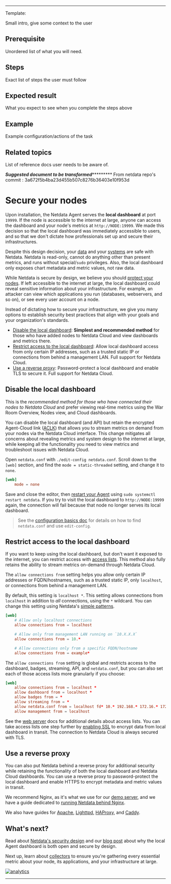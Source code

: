 <!--
title: "Accessing Netdata components"
custom_edit_url: "https://github.com/netdata/netdata/blob/master/docs/tasks/security/accessing-netdata-components.md"
learn_status: "Published"
learn_topic_type: "Tasks"
learn_rel_path: "security"
learn_docs_purpose: "Present all the Agent interconnection ports and Cloud IPs for the user to whitelist them and hardening it"
-->

**********************************************************************
Template:

Small intro, give some context to the user

## Prerequisite

Unordered list of what you will need. 

## Steps

Exact list of steps the user must follow

## Expected result

What you expect to see when you complete the steps above

## Example

Example configuration/actions of the task

## Related topics

List of reference docs user needs to be aware of.

*****************Suggested document to be transformed**************************
From netdata repo's commit : 3a672f5b4ba23d455b507c8276b36403e10f953d<!--
title: "Secure your nodes"
description: "Your data and systems are safe with Netdata, but we recommend a few easy ways to improve the security of your infrastructure."
custom_edit_url: https://github.com/netdata/netdata/edit/master/docs/configure/secure-nodes.md
-->

# Secure your nodes

Upon installation, the Netdata Agent serves the **local dashboard** at port `19999`. If the node is accessible to the
internet at large, anyone can access the dashboard and your node's metrics at `http://NODE:19999`. We made this decision
so that the local dashboard was immediately accessible to users, and so that we don't dictate how professionals set up
and secure their infrastructures. 

Despite this design decision, your [data](/docs/netdata-security.md#your-data-is-safe-with-netdata) and your
[systems](/docs/netdata-security.md#your-systems-are-safe-with-netdata) are safe with Netdata. Netdata is read-only,
cannot do anything other than present metrics, and runs without special/`sudo` privileges. Also, the local dashboard
only exposes chart metadata and metric values, not raw data.

While Netdata is secure by design, we believe you should [protect your
nodes](/docs/netdata-security.md#why-netdata-should-be-protected). If left accessible to the internet at large, the
local dashboard could reveal sensitive information about your infrastructure. For example, an attacker can view which
applications you run (databases, webservers, and so on), or see every user account on a node. 

Instead of dictating how to secure your infrastructure, we give you many options to establish security best practices
that align with your goals and your organization's standards.

-   [Disable the local dashboard](#disable-the-local-dashboard): **Simplest and recommended method** for those who have
    added nodes to Netdata Cloud and view dashboards and metrics there.
-   [Restrict access to the local dashboard](#restrict-access-to-the-local-dashboard): Allow local dashboard access from
    only certain IP addresses, such as a trusted static IP or connections from behind a management LAN. Full support for
    Netdata Cloud.
-   [Use a reverse proxy](#use-a-reverse-proxy): Password-protect a local dashboard and enable TLS to secure it. Full
    support for Netdata Cloud.

## Disable the local dashboard

This is the _recommended method for those who have connected their nodes to Netdata Cloud_ and prefer viewing real-time
metrics using the War Room Overview, Nodes view, and Cloud dashboards.

You can disable the local dashboard (and API) but retain the encrypted Agent-Cloud link ([ACLK](/aclk/README.md)) that
allows you to stream metrics on demand from your nodes via the Netdata Cloud interface. This change mitigates all
concerns about revealing metrics and system design to the internet at large, while keeping all the functionality you
need to view metrics and troubleshoot issues with Netdata Cloud.

Open `netdata.conf` with `./edit-config netdata.conf`. Scroll down to the `[web]` section, and find the `mode =
static-threaded` setting, and change it to `none`.

```conf
[web]
    mode = none
```

Save and close the editor, then [restart your Agent](/docs/configure/start-stop-restart.md) using `sudo systemctl
restart netdata`. If you try to visit the local dashboard to `http://NODE:19999` again, the connection will fail because
that node no longer serves its local dashboard.

> See the [configuration basics doc](/docs/configure/nodes.md) for details on how to find `netdata.conf` and use
> `edit-config`.

## Restrict access to the local dashboard

If you want to keep using the local dashboard, but don't want it exposed to the internet, you can restrict access with
[access lists](/web/server/README.md#access-lists). This method also fully retains the ability to stream metrics
on-demand through Netdata Cloud.

The `allow connections from` setting helps you allow only certain IP addresses or FQDN/hostnames, such as a trusted
static IP, only `localhost`, or connections from behind a management LAN. 

By default, this setting is `localhost *`. This setting allows connections from `localhost` in addition to _all_
connections, using the `*` wildcard. You can change this setting using Netdata's [simple
patterns](/libnetdata/simple_pattern/README.md).

```conf
[web]
    # Allow only localhost connections
    allow connections from = localhost

    # Allow only from management LAN running on `10.X.X.X`
    allow connections from = 10.*

    # Allow connections only from a specific FQDN/hostname
    allow connections from = example*
```

The `allow connections from` setting is global and restricts access to the dashboard, badges, streaming, API, and
`netdata.conf`, but you can also set each of those access lists more granularly if you choose:

```conf
[web]
    allow connections from = localhost *
    allow dashboard from = localhost *
    allow badges from = *
    allow streaming from = *
    allow netdata.conf from = localhost fd* 10.* 192.168.* 172.16.* 172.17.* 172.18.* 172.19.* 172.20.* 172.21.* 172.22.* 172.23.* 172.24.* 172.25.* 172.26.* 172.27.* 172.28.* 172.29.* 172.30.* 172.31.*
    allow management from = localhost
```

See the [web server](/web/server/README.md#access-lists) docs for additional details about access lists. You can take
access lists one step further by [enabling SSL](/web/server/README.md#enabling-tls-support) to encrypt data from local
dashboard in transit. The connection to Netdata Cloud is always secured with TLS.

## Use a reverse proxy

You can also put Netdata behind a reverse proxy for additional security while retaining the functionality of both the
local dashboard and Netdata Cloud dashboards. You can use a reverse proxy to password-protect the local dashboard and
enable HTTPS to encrypt metadata and metric values in transit.

We recommend Nginx, as it's what we use for our [demo server](https://london.my-netdata.io/), and we have a guide
dedicated to [running Netdata behind Nginx](/docs/Running-behind-nginx.md).

We also have guides for [Apache](/docs/Running-behind-apache.md), [Lighttpd](/docs/Running-behind-lighttpd.md),
[HAProxy](/docs/Running-behind-haproxy.md), and [Caddy](/docs/Running-behind-caddy.md).

## What's next?

Read about [Netdata's security design](/docs/netdata-security.md) and our [blog
post](https://www.netdata.cloud/blog/netdata-agent-dashboard/) about why the local Agent dashboard is both open and
secure by design.

Next up, learn about [collectors](/docs/collect/how-collectors-work.md) to ensure you're gathering every essential
metric about your node, its applications, and your infrastructure at large.

[![analytics](https://www.google-analytics.com/collect?v=1&aip=1&t=pageview&_s=1&ds=github&dr=https%3A%2F%2Fgithub.com%2Fnetdata%2Fnetdata&dl=https%3A%2F%2Fmy-netdata.io%2Fgithub%2Fdocs%2Fconfigure%2Fsecure-nodesa&_u=MAC~&cid=5792dfd7-8dc4-476b-af31-da2fdb9f93d2&tid=UA-64295674-3)](<>)
*******************************************************************************
